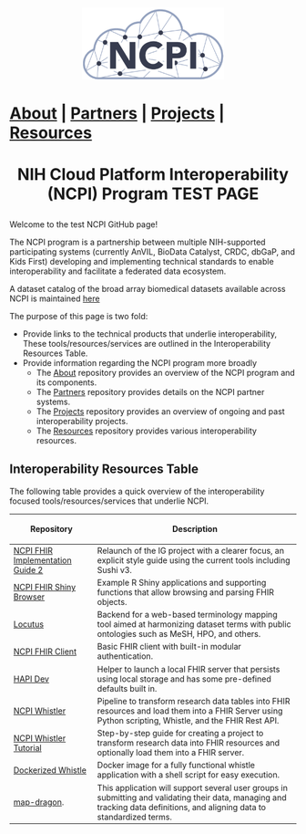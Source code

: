 <p align="center"><img src="https://github.com/NCPITest/.github/blob/main/profile/ncpi-logo-close-crop.png" width="250" alt="NCPI Logo"/></p>


# [About](https://github.com/NCPITest/About) | [Partners](https://github.com/NCPITest/Partners) | [Projects](https://github.com/NCPITest/Projects) | [Resources](https://github.com/NCPITest/Resources)


# <p align="center"> NIH Cloud Platform Interoperability (NCPI) Program TEST PAGE  </p>

Welcome to the test NCPI GitHub page! 

The NCPI program is a partnership between multiple NIH-supported participating systems (currently AnVIL, BioData Catalyst, CRDC, dbGaP, and Kids First) developing and implementing technical standards to enable interoperability and facilitate a federated data ecosystem. 

A dataset catalog of the broad array biomedical datasets available across NCPI is maintained [here](https://ncpi-data.org/platforms)

The purpose of this page is two fold: 
  - Provide links to the technical products that underlie interoperability, These tools/resources/services are outlined in the Interoperability Resources Table.
  - Provide information regarding the NCPI program more broadly
    - The [About](https://github.com/NCPITest/About) repository provides an overview of the NCPI program and its components.
    - The [Partners](https://github.com/NCPITest/Partners) repository provides details on the NCPI partner systems.
    - The [Projects](https://github.com/NCPITest/Projects) repository provides an overview of ongoing and past interoperability projects.
    - The [Resources](https://github.com/NCPITest/Resources) repository provides various interoperability resources. 
  

## Interoperability Resources Table

The following table provides a quick overview of the interoperability focused tools/resources/services that underlie NCPI. 

| <p align="center">Repository</p> | <p align="center">Description</p> |
|--------|---------------|
| [NCPI FHIR Implementation Guide 2](https://github.com/NIH-NCPI/ncpi-fhir-ig-2?tab=readme-ov-file) | Relaunch of the IG project with a clearer focus, an explicit style guide using the current tools including Sushi v3. |
| [NCPI FHIR Shiny Browser](https://github.com/NIH-NCPI/ncpi-fhir-shiny-browser) | Example R Shiny applications and supporting functions that allow browsing and parsing FHIR objects. |
| [Locutus](https://github.com/NIH-NCPI/locutus) | Backend for a web-based terminology mapping tool aimed at harmonizing dataset terms with public ontologies such as MeSH, HPO, and others. |
| [NCPI FHIR Client](https://github.com/NIH-NCPI/ncpi-fhir-client) | Basic FHIR client with built-in modular authentication. |
| [HAPI Dev](https://github.com/NIH-NCPI/HAPI-Dev) | Helper to launch a local FHIR server that persists using local storage and has some pre-defined defaults built in. |
| [NCPI Whistler](https://github.com/NIH-NCPI/ncpi-whistler) | Pipeline to transform research data tables into FHIR resources and load them into a FHIR Server using Python scripting, Whistle, and the FHIR Rest API. |
| [NCPI Whistler Tutorial](https://github.com/NIH-NCPI/NCPI-Whistler-Tutorial) | Step-by-step guide for creating a project to transform research data into FHIR resources and optionally load them into a FHIR server. |
| [Dockerized Whistle](https://github.com/NIH-NCPI/dockerized-whistle) | Docker image for a fully functional whistle application with a shell script for easy execution. |
| [map-dragon](https://github.com/NIH-NCPI/map-dragon).| This application will support several user groups in submitting and validating their data, managing and tracking data definitions, and aligning data to standardized terms.|



